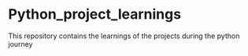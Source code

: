 # Python_project_learnings
This repository contains the learnings of the projects during the python journey
